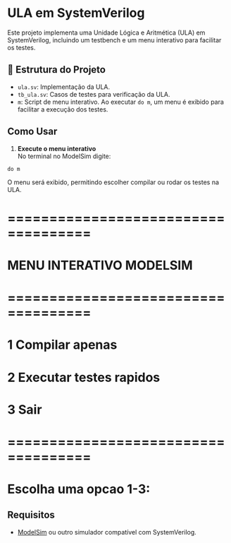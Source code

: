 # ULA em SystemVerilog

Este projeto implementa uma Unidade Lógica e Aritmética (ULA) em SystemVerilog, incluindo um testbench e um menu interativo para facilitar os testes.

## 📁 Estrutura do Projeto

- `ula.sv`: Implementação da ULA.
- `tb_ula.sv`: Casos de testes para verificação da ULA.
- `m`: Script de menu interativo. Ao executar `do m`, um menu é exibido para facilitar a execução dos testes.

## Como Usar

1. **Execute o menu interativo**  
No terminal no ModelSim digite:
```
do m
```
O menu será exibido, permitindo escolher compilar ou rodar os testes na ULA.

# ====================================
#      MENU INTERATIVO MODELSIM
# ====================================
# 1 Compilar apenas
# 2 Executar testes rapidos
# 3 Sair
# ====================================
# Escolha uma opcao 1-3:

## Requisitos

- [ModelSim](https://www.intel.com.br/content/www/br/pt/software-kit/750666/modelsim-intel-fpgas-standard-edition-software-version-20-1-1.html) ou outro simulador compatível com SystemVerilog.
